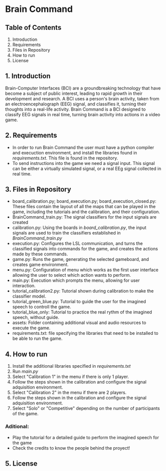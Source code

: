 # Brain Command
## Table of Contents
1. Introduction
2. Requirements
3. Files in Repository 
4. How to run
5. License
## 1. Introduction
Brain-Computer Interfaces (BCI) are a groundbreaking technology that have become a subject of public interest, leading to rapid growth in their development and research. A BCI uses a person's brain activity, taken from an electroencephalograph (EEG) signal, and classifies it, turning their thoughts into a real-life activity. Brain Command is a BCI designed to classify EEG signals in real time, turning brain activity into actions in a video game.
## 2. Requirements
* In order to run Brain Command the user must  have a python compiler and execuction environment, and install the libraries found in *requirements.txt*. This file is found in the repository. 
* To send instructions into the game we need a signal input. This signal can be either a virtually simulated signal, or a  real EEg signal collected in real time.
##  3. Files in Repository
* board_calibration.py; board_execution.py; board_execution_closed.py: These files contain the layout of all the maps that can be played in the game, including the tutorials and the calibration, and their configuration.
* BrainCommand_train.py: The signal classifiers for the input signals are created 
* calibration.py: Using the boards in *board_calibration.py*, the input signals are used to train the classifiers established in *BrainCommand_train.py* 
* execution.py: Configures the LSL communication, and turns the classified signals into commands for the game, and creates the actions made by these commands.
* game.py: Runs the game, generating the selected gameboard, and creates game environment.
* menu.py: Configuration of menu which works as the first user interface allowing the user to select which action wants to perform.
* main.py: Execution which prompts the menu, allowing for user interaction.
* tutorial_calibration2.py: Tutorial shown during calibration to make the classifier model.
* tutorial_green_blue.py: Tutorial to guide the user for the imagined speech to controll the game.
* tutorial_blue_only: Tutorial to practice the real rythm of the imagined speech, without guide.
* assets: Folder containing additional visual and audio resources to execute the game.
* requirements.txt: file specifying the libraries that need to be installed to be able to run the game.
## 4. How to run
1. Install the additional libraries specified in *requirements.txt*
2. Run *main.py*
3. Select "Calibration 1" in the menu if there is only 1 player.
4. Follow the steps shown in the calibration and configure the signal adquisition environment.
5. Select "Calibration 2" in the menu if there are 2 players.
6. Follow the steps shown in the calibration and configure the signal adquisition environment.
7. Select "Solo" or "Competitive" depending on the number of participants of the game.
### Aditional:
* Play the tutorial for a detailed guide to perform the imagined speech for the game
* Check the credits to know the people behind the proyect!
## 5. License
